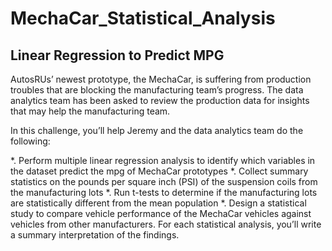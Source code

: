 # MechaCar_Statistical_Analysis

## Linear Regression to Predict MPG

AutosRUs’ newest prototype, the MechaCar, is suffering from production troubles that are blocking the manufacturing team’s progress. The data analytics team has been asked to review the production data for insights that may help the manufacturing team.

In this challenge, you’ll help Jeremy and the data analytics team do the following:

*. Perform multiple linear regression analysis to identify which variables in the dataset predict the mpg of MechaCar prototypes
*. Collect summary statistics on the pounds per square inch (PSI) of the suspension coils from the manufacturing lots
*. Run t-tests to determine if the manufacturing lots are statistically different from the mean population
*. Design a statistical study to compare vehicle performance of the MechaCar vehicles against vehicles from other manufacturers. For each statistical   analysis, you’ll write a summary interpretation of the findings.
